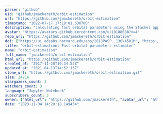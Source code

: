 ```yaml
---
parser: "github"
uid: "github/jmackereth/orbit-estimation"
url: "https://github.com/jmackereth/orbit-estimation"
timestamp: "2022-07-17 17:19:01.638700"
description: "calculating fast orbital parameters using the Stäckel approximation"
avatar: "https://avatars.githubusercontent.com/u/10188688?v=4"
repo_url: "https://github.com/jmackereth/orbit-estimation"
doi: ["https://ui.adsabs.harvard.edu/abs/2018PASP..130k4501M", "https://ui.adsabs.harvard.edu/abs/2018ascl.soft04009M/abstract"]
title: "orbit-estimation: Fast orbital parameters estimator"
name: "orbit-estimation"
full_name: "jmackereth/orbit-estimation"
html_url: "https://github.com/jmackereth/orbit-estimation"
created_at: "2017-11-28T10:34:53Z"
updated_at: "2021-04-13T14:52:13Z"
clone_url: "https://github.com/jmackereth/orbit-estimation.git"
size: 24216
stargazers_count: 3
watchers_count: 3
language: "Jupyter Notebook"
subscribers_count: 3
owner: {"html_url": "https://github.com/jmackereth", "avatar_url": "https://avatars.githubusercontent.com/u/10188688?v=4", "login": "jmackereth", "type": "User"}
date: "2023-11-04 14:20:18.149454"
---
```

